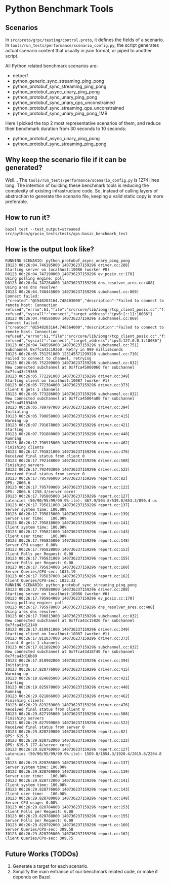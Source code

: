 # Python Benchmark Tools

## Scenarios

In `src/proto/grpc/testing/control.proto`, it defines the fields of a scenario.
In `tools/run_tests/performance/scenario_config.py`, the script generates actual scenario content that usually in json format, or piped to another script.

All Python related benchmark scenarios are:
* netperf
* python_generic_sync_streaming_ping_pong
* python_protobuf_sync_streaming_ping_pong
* python_protobuf_async_unary_ping_pong
* python_protobuf_sync_unary_ping_pong
* python_protobuf_sync_unary_qps_unconstrained
* python_protobuf_sync_streaming_qps_unconstrained
* python_protobuf_sync_unary_ping_pong_1MB

Here I picked the top 2 most representative scenarios of them, and reduce their benchmark duration from 30 seconds to 10 seconds:
* python_protobuf_async_unary_ping_pong
* python_protobuf_sync_streaming_ping_pong

## Why keep the scenario file if it can be generated?

Well... The `tools/run_tests/performance/scenario_config.py` is 1274 lines long. The intention of building these benchmark tools is reducing the complexity of existing infrastructure code. So, instead of calling layers of abstraction to generate the scenario file, keeping a valid static copy is more preferable.

## How to run it?

```shell
bazel test --test_output=streamed src/python/grpcio_tests/tests/qps:basic_benchmark_test
```

## How is the output look like?

```
RUNNING SCENARIO: python_protobuf_async_unary_ping_pong
I0123 00:26:04.746195000 140736237159296 driver.cc:288]                Starting server on localhost:10086 (worker #0)
D0123 00:26:04.747190000 140736237159296 ev_posix.cc:170]              Using polling engine: poll
D0123 00:26:04.747264000 140736237159296 dns_resolver_ares.cc:488]     Using ares dns resolver
I0123 00:26:04.748445000 140736237159296 subchannel.cc:869]            Connect failed: {"created":"@1548203164.748403000","description":"Failed to connect to remote host: Connection refused","errno":61,"file":"src/core/lib/iomgr/tcp_client_posix.cc","file_line":207,"os_error":"Connection refused","syscall":"connect","target_address":"ipv6:[::1]:10086"}
I0123 00:26:04.748585000 140736237159296 subchannel.cc:869]            Connect failed: {"created":"@1548203164.748564000","description":"Failed to connect to remote host: Connection refused","errno":61,"file":"src/core/lib/iomgr/tcp_client_posix.cc","file_line":207,"os_error":"Connection refused","syscall":"connect","target_address":"ipv4:127.0.0.1:10086"}
I0123 00:26:04.748596000 140736237159296 subchannel.cc:751]            Subchannel 0x7fca43c19360: Retry in 999 milliseconds
I0123 00:26:05.751251000 123145571299328 subchannel.cc:710]            Failed to connect to channel, retrying
I0123 00:26:05.752209000 140736237159296 subchannel.cc:832]            New connected subchannel at 0x7fca45000060 for subchannel 0x7fca43c19360
I0123 00:26:05.772291000 140736237159296 driver.cc:349]                Starting client on localhost:10087 (worker #1)
D0123 00:26:05.772384000 140736237159296 driver.cc:373]                Client 0 gets 1 channels
I0123 00:26:05.773286000 140736237159296 subchannel.cc:832]            New connected subchannel at 0x7fca45004a80 for subchannel 0x7fca451034b0
I0123 00:26:05.789797000 140736237159296 driver.cc:394]                Initiating
I0123 00:26:05.790858000 140736237159296 driver.cc:415]                Warming up
I0123 00:26:07.791078000 140736237159296 driver.cc:421]                Starting
I0123 00:26:07.791860000 140736237159296 driver.cc:448]                Running
I0123 00:26:17.790915000 140736237159296 driver.cc:462]                Finishing clients
I0123 00:26:17.791821000 140736237159296 driver.cc:476]                Received final status from client 0
I0123 00:26:17.792148000 140736237159296 driver.cc:508]                Finishing servers
I0123 00:26:17.792493000 140736237159296 driver.cc:522]                Received final status from server 0
I0123 00:26:17.795786000 140736237159296 report.cc:82]                 QPS: 2066.6
I0123 00:26:17.795799000 140736237159296 report.cc:122]                QPS: 2066.6 (258.3/server core)
I0123 00:26:17.795805000 140736237159296 report.cc:127]                Latencies (50/90/95/99/99.9%-ile): 467.9/504.8/539.0/653.3/890.4 us
I0123 00:26:17.795811000 140736237159296 report.cc:137]                Server system time: 100.00%
I0123 00:26:17.795815000 140736237159296 report.cc:139]                Server user time:   100.00%
I0123 00:26:17.795818000 140736237159296 report.cc:141]                Client system time: 100.00%
I0123 00:26:17.795821000 140736237159296 report.cc:143]                Client user time:   100.00%
I0123 00:26:17.795825000 140736237159296 report.cc:148]                Server CPU usage: 0.00%
I0123 00:26:17.795828000 140736237159296 report.cc:153]                Client Polls per Request: 0.00
I0123 00:26:17.795831000 140736237159296 report.cc:155]                Server Polls per Request: 0.00
I0123 00:26:17.795834000 140736237159296 report.cc:160]                Server Queries/CPU-sec: 1033.19
I0123 00:26:17.795837000 140736237159296 report.cc:162]                Client Queries/CPU-sec: 1033.32
RUNNING SCENARIO: python_protobuf_sync_streaming_ping_pong
I0123 00:26:17.795888000 140736237159296 driver.cc:288]                Starting server on localhost:10086 (worker #0)
D0123 00:26:17.795964000 140736237159296 ev_posix.cc:170]              Using polling engine: poll
D0123 00:26:17.795978000 140736237159296 dns_resolver_ares.cc:488]     Using ares dns resolver
I0123 00:26:17.796613000 140736237159296 subchannel.cc:832]            New connected subchannel at 0x7fca43c15820 for subchannel 0x7fca43d12140
I0123 00:26:17.810911000 140736237159296 driver.cc:349]                Starting client on localhost:10087 (worker #1)
D0123 00:26:17.811037000 140736237159296 driver.cc:373]                Client 0 gets 1 channels
I0123 00:26:17.811892000 140736237159296 subchannel.cc:832]            New connected subchannel at 0x7fca43d18f40 for subchannel 0x7fca43d16b80
I0123 00:26:17.818902000 140736237159296 driver.cc:394]                Initiating
I0123 00:26:17.820776000 140736237159296 driver.cc:415]                Warming up
I0123 00:26:19.824685000 140736237159296 driver.cc:421]                Starting
I0123 00:26:19.825970000 140736237159296 driver.cc:448]                Running
I0123 00:26:29.821866000 140736237159296 driver.cc:462]                Finishing clients
I0123 00:26:29.823259000 140736237159296 driver.cc:476]                Received final status from client 0
I0123 00:26:29.827195000 140736237159296 driver.cc:508]                Finishing servers
I0123 00:26:29.827599000 140736237159296 driver.cc:522]                Received final status from server 0
I0123 00:26:29.828739000 140736237159296 report.cc:82]                 QPS: 619.5
I0123 00:26:29.828752000 140736237159296 report.cc:122]                QPS: 619.5 (77.4/server core)
I0123 00:26:29.828760000 140736237159296 report.cc:127]                Latencies (50/90/95/99/99.9%-ile): 1589.8/1854.3/1920.4/2015.8/2204.8 us
I0123 00:26:29.828765000 140736237159296 report.cc:137]                Server system time: 100.00%
I0123 00:26:29.828769000 140736237159296 report.cc:139]                Server user time:   100.00%
I0123 00:26:29.828772000 140736237159296 report.cc:141]                Client system time: 100.00%
I0123 00:26:29.828776000 140736237159296 report.cc:143]                Client user time:   100.00%
I0123 00:26:29.828780000 140736237159296 report.cc:148]                Server CPU usage: 0.00%
I0123 00:26:29.828784000 140736237159296 report.cc:153]                Client Polls per Request: 0.00
I0123 00:26:29.828788000 140736237159296 report.cc:155]                Server Polls per Request: 0.00
I0123 00:26:29.828792000 140736237159296 report.cc:160]                Server Queries/CPU-sec: 309.58
I0123 00:26:29.828795000 140736237159296 report.cc:162]                Client Queries/CPU-sec: 309.75
```

## Future Works (TODOs)

1. Generate a target for each scenario.
2. Simplify the main entrance of our benchmark related code, or make it depends on Bazel.
